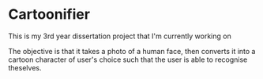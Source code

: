 # Cartoonifier
This is my 3rd year dissertation project that I'm currently working on

The objective is that it takes a photo of a human face, then converts it into a cartoon character of user's choice such that the user is able to recognise theselves.
